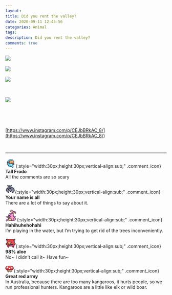 ```yaml
---
layout: 
title: Did you rent the valley?
date: 2020-09-11 12:45:56
categories: Animal
tags: 
description: Did you rent the valley?
comments: true
---
```


![](https://blog.kakaocdn.net/dn/b1YARg/btqHUb0vzdu/TB6Wq566UCduCNcIehQrhK/img.jpg)

![](https://blog.kakaocdn.net/dn/rqbRa/btqHT0doCmk/9L9Qv4Tx36rKiZEpRYbMqk/img.jpg)

![](https://blog.kakaocdn.net/dn/x1LbH/btqHQHekHoB/zqaSVH9LK9l8kxdzP1Nbv1/img.jpg)

​

![](https://blog.kakaocdn.net/dn/3kGJO/btqHR65Xrsk/mFPg2JeasKF77HGCHaMdEk/img.png)

​

​

[https://www.instagram.com/p/CEJbBRkAC_8/](<https://www.instagram.com/p/CEJbBRkAC_8/>)

​

* * *

![comment](/assets/character/goggle.png){:style="width:30px;height:30px;vertical-align:sub;" .comment_icon} **Tall Frodo**  
All the comments are so scary   
  
![comment](/assets/character/bat.png){:style="width:30px;height:30px;vertical-align:sub;" .comment_icon} **Your name is all**  
There are a lot of things to say about it.   
  
![comment](/assets/character/bunny.png){:style="width:30px;height:30px;vertical-align:sub;" .comment_icon} **Hahihuhehohahi**  
I’m playing in the water, but I’m trying to get rid of the trees inconveniently.   
  
![comment](/assets/character/pig.png){:style="width:30px;height:30px;vertical-align:sub;" .comment_icon} **98% aloe**  
No~ I didn't call it~ Have fun~   
  
![comment](/assets/character/mushroom.png){:style="width:30px;height:30px;vertical-align:sub;" .comment_icon} **Great red army**  
In Australia, because there are too many kangaroos, it hurts people, so we run professional hunters. Kangaroos are a little like elk or wild boar.  
  

